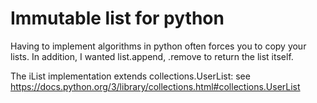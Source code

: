 # Immutable list for python

Having to implement algorithms in python often forces you to copy your lists. 
In addition, I wanted list.append, .remove to return the list itself.

The iList implementation extends collections.UserList: see https://docs.python.org/3/library/collections.html#collections.UserList
